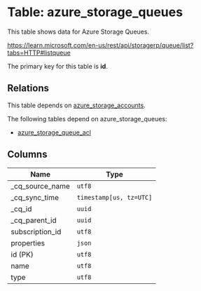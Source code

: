 # Table: azure_storage_queues

This table shows data for Azure Storage Queues.

https://learn.microsoft.com/en-us/rest/api/storagerp/queue/list?tabs=HTTP#listqueue

The primary key for this table is **id**.

## Relations

This table depends on [azure_storage_accounts](azure_storage_accounts).

The following tables depend on azure_storage_queues:
  - [azure_storage_queue_acl](azure_storage_queue_acl)

## Columns

| Name          | Type          |
| ------------- | ------------- |
|_cq_source_name|`utf8`|
|_cq_sync_time|`timestamp[us, tz=UTC]`|
|_cq_id|`uuid`|
|_cq_parent_id|`uuid`|
|subscription_id|`utf8`|
|properties|`json`|
|id (PK)|`utf8`|
|name|`utf8`|
|type|`utf8`|